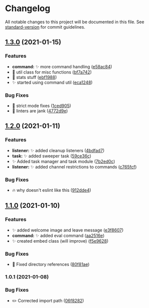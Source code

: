 # Changelog

All notable changes to this project will be documented in this file. See [standard-version](https://github.com/conventional-changelog/standard-version) for commit guidelines.

## [1.3.0](https://github.com/Lioness100/Jampbot-v2/compare/v1.2.0...v1.3.0) (2021-01-15)


### Features

* **command:** :sparkles: more command handling ([e58ac84](https://github.com/Lioness100/Jampbot-v2/commit/e58ac847ee24ba9afa43c91ba039af3602568e64))
* :construction: util class for misc functions ([bf7a742](https://github.com/Lioness100/Jampbot-v2/commit/bf7a742d267894028921bf9b95c4123d9d507e32))
* :memo: stats stuff ([ebf1988](https://github.com/Lioness100/Jampbot-v2/commit/ebf19882b1c7e089df26296c66057489fc8c6437))
* :sparkles: started using command util ([eca1248](https://github.com/Lioness100/Jampbot-v2/commit/eca1248360beaa2d5004f7aaa576b7124720f778))


### Bug Fixes

* :art: strict mode fixes ([1ced905](https://github.com/Lioness100/Jampbot-v2/commit/1ced90580de8feb6962d0520c1e81e0fe399be0a))
* :rotating_light: linters are jank ([4772d9e](https://github.com/Lioness100/Jampbot-v2/commit/4772d9e1ca60e54a385c8d32d16f7b7e86e92e15))

## [1.2.0](https://github.com/Lioness100/Jampbot-v2/compare/v1.1.0...v1.2.0) (2021-01-11)


### Features

* **listener:** :sparkles: added cleanup listeners ([4bdfad7](https://github.com/Lioness100/Jampbot-v2/commit/4bdfad796d7f1d1cec29e5a871d205e04e3aad14))
* **task:** :sparkles: added sweeper task ([59ce36c](https://github.com/Lioness100/Jampbot-v2/commit/59ce36c456740e9188bbcf90709fed497054d379))
* :sparkles: Added task manager and task module ([7b2ed0c](https://github.com/Lioness100/Jampbot-v2/commit/7b2ed0cd0f49bf9b7880d2df95421a3bf701f31c))
* **listener:** :sparkles: added channel restrictions to commands ([c765fcf](https://github.com/Lioness100/Jampbot-v2/commit/c765fcfd47b872a8acb3a80ee959dcba22e900a7))


### Bug Fixes

* :fire: why doesn't eslint like this ([912dde4](https://github.com/Lioness100/Jampbot-v2/commit/912dde4c1feef5de0dc7f232cd2a265c04cdf164))

## [1.1.0](https://github.com/Lioness100/Jampbot-v2/compare/v1.0.1...v1.1.0) (2021-01-10)


### Features

* :sparkles: added welcome image and leave message ([e3f8607](https://github.com/Lioness100/Jampbot-v2/commit/e3f8607d8c73305c33e634a281d0fee47ee031d6))
* **command:** :sparkles: added eval command ([aa2516e](https://github.com/Lioness100/Jampbot-v2/commit/aa2516eba5793aaca75020e55a36a4be3792067e))
* :sparkles: created embed class (will improve) ([f5e9628](https://github.com/Lioness100/Jampbot-v2/commit/f5e9628614ad29db768679b6ba7a05e464faeac6))


### Bug Fixes

* :bug: Fixed directory references ([80f81ae](https://github.com/Lioness100/Jampbot-v2/commit/80f81aee3b01d31a8f53e5f633daff5c30176663))

### 1.0.1 (2021-01-08)

### Bug Fixes

- :pencil2: Corrected import path ([06f8282](https://github.com/Lioness100/Jampbot-v2/commit/06f8282b3fa24b8ee564ace2c922ac37c3bacffe))
